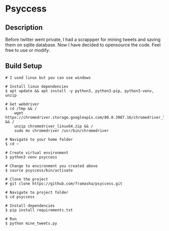 # Psyccess

## Description
  Before twitter went private, I had a scrappper for mining tweets and saving them on sqlite database. Now I have decided to opensource the code. Feel free to use or modify.

## Build Setup

```
# I used linux but you can use windows

# Install linux dependencies 
$ apt update && apt install -y python3, python3-pip, python3-venv, unzip

# Get webdriver
$ cd /tmp && /
    wget https://chromedriver.storage.googleapis.com/80.0.3987.16/chromedriver_linux64.zip && /
    unzip chromedriver_linux64.zip && /
    sudo mv chromedriver /usr/bin/chromedriver

# Navigate to your home folder
$ cd ~

# Create virtual environment
$ python3 venv psyccess

# Change to environment you created above
$ source psyccess/bin/activate

# Clone the project
# git clone https://github.com/framasha/psyccess.git

# Navigate to project folder
$ cd psyccess

# Install dependencies
$ pip install requirements.txt

# Run
$ python mine_tweets.py
```
